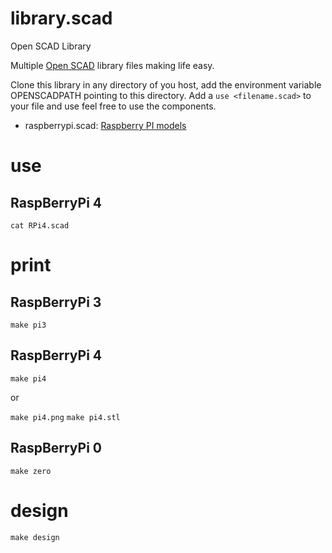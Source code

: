 # library.scad
Open SCAD Library 

Multiple [Open SCAD](http://www.openscad.org/) library files making life easy.

Clone this library in any directory of you host, add the environment variable OPENSCADPATH pointing to this directory. Add a `use <filename.scad>` to your file and use feel free to use the components.

* raspberrypi.scad: [Raspberry PI models](https://github.com/saarbastler/library.scad/blob/master/doc/raspberrypi.md)

# use

## RaspBerryPi 4

`cat RPi4.scad`

# print

## RaspBerryPi 3

`make pi3`

## RaspBerryPi 4

`make pi4`

or

`make pi4.png`
`make pi4.stl`

## RaspBerryPi 0

`make zero`

# design

`make design`
